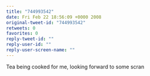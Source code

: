 ```yaml
---
title: "744993542"
date: Fri Feb 22 18:56:09 +0000 2008
original-tweet-id: "744993542"
retweets: 0
favorites: 0
reply-tweet-id: ""
reply-user-id: ""
reply-user-screen-name: ""
---
```

Tea being cooked for me, looking forward to some scran
